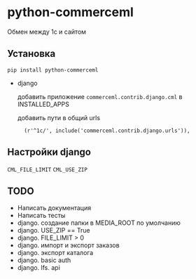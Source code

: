 python-commerceml
=================

Обмен между 1с и сайтом

Установка
-------------

``pip install python-commerceml``

* django

    добавить приложение ``commerceml.contrib.django.cml`` в INSTALLED_APPS

    добавить пути в общий urls

        (r'^1c/', include('commerceml.contrib.django.urls')),

Настройки django
-----------------

`CML_FILE_LIMIT`
`CML_USE_ZIP`




TODO
-----------------

* Написать документация
* Написать тесты
* django. создание папки в MEDIA_ROOT по умолчанию
* django. USE_ZIP == True
* django. FILE_LIMIT > 0
* django. импорт и экспорт заказов
* django. экспорт каталога
* django. basic auth
* django. lfs. api
